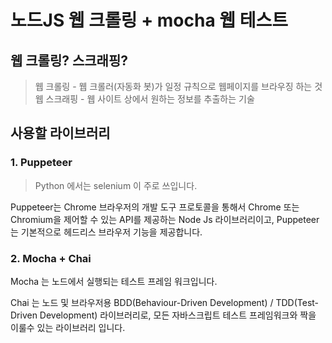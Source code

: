 # 노드JS 웹 크롤링 + mocha 웹 테스트

## 웹 크롤링? 스크래핑?
> 웹 크롤링 - 웹 크롤러(자동화 봇)가 일정 규칙으로 웹페이지를 브라우징 하는 것<br />
웹 스크래핑 - 웹 사이트 상에서 원하는 정보를 추출하는 기술

## 사용할 라이브러리
### 1. Puppeteer
> Python 에서는 selenium 이 주로 쓰입니다.

Puppeteer는 Chrome 브라우저의 개발 도구 프로토콜을 통해서 Chrome 또는 Chromium을 제어할 수 있는 ​​API를 제공하는 Node Js 라이브러리이고, Puppeteer는 기본적으로 헤드리스 브라우저 기능을 제공합니다.

### 2. Mocha + Chai
Mocha 는 노드에서 실행되는 테스트 프레임 워크입니다.

Chai 는 노드 및 브라우저용 BDD(Behaviour-Driven Development) / TDD(Test-Driven Development) 라이브러리로, 모든 자바스크립트 테스트 프레임워크와 짝을 이룰수 있는 라이브러리 입니다.